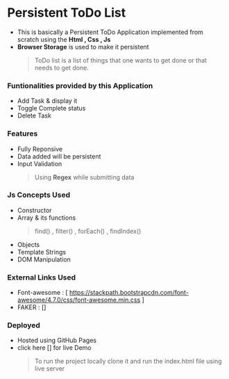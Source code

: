 # Persistent ToDo List
  - This is basically a Persistent ToDo Application implemented from scratch using the **Html , Css , Js** 
  - **Browser Storage** is used to make it persistent
      > ToDo list is a list of things that one wants to get done or that needs to get done.
        
### Funtionalities provided by this Application
  - Add Task & display it 
  - Toggle Complete status
  - Delete Task
### Features
  - Fully Reponsive
  - Data added will be persistent
  - Input Validation
    > Using **Regex** while submitting data
  
### Js Concepts Used
  - Constructor
  - Array & its functions
     > find() , filter() , forEach() , findIndex()
  - Objects
  - Template Strings
  - DOM Manipulation
  
### External Links Used
  -   Font-awesome : [ https://stackpath.bootstrapcdn.com/font-awesome/4.7.0/css/font-awesome.min.css ]
  -   FAKER : [<script src="https://cdnjs.cloudflare.com/ajax/libs/Faker/3.1.0/faker.min.js"></script>]

### Deployed
  - Hosted using GitHub Pages
  - click here [] for live Demo
      > To run the project locally clone it and run the index.html file using live server 
      
 
  

  
  

